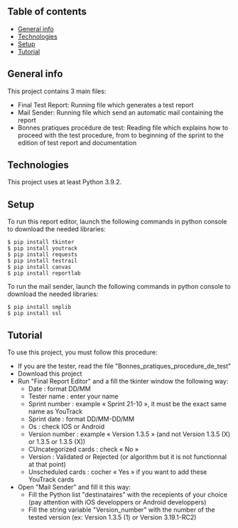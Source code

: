 ## Table of contents
* [General info](#general-info)
* [Technologies](#technologies)
* [Setup](#setup)
* [Tutorial](#tutorial)

## General info
This project contains 3 main files:
* Final Test Report: Running file which generates a test report
* Mail Sender: Running file which send an automatic mail containing the report
* Bonnes pratiques procédure de test: Reading file which explains how to proceed with the test procedure, from to beginning of the sprint to the edition of test report and documentation
	
## Technologies
This project uses at least Python 3.9.2.

	
## Setup
To run this report editor, launch the following commands in python console to download the needed libraries:

```
$ pip install tkinter
$ pip install youtrack
$ pip install requests
$ pip install testrail
$ pip install canvas
$ pip install reportlab
```

To run the mail sender, launch the following commands in python console to download the needed libraries:

```
$ pip install smplib
$ pip install ssl
```


## Tutorial

To use this project, you must follow this procedure:
* If you are the tester, read the file "Bonnes_pratiques_procedure_de_test"
* Download this project
* Run "Final Report Editor" and a fill the tkinter window the following way:
	* Date : format DD/MM
	* Tester name : enter your name
	* Sprint number : example « Sprint 21-10 », it must be the exact same name as YouTrack
	* Sprint date : format DD/MM-DD/MM
	* Os : check IOS or Android 
	* Version number : example « Version 1.3.5 » (and not Version 1.3.5 (X) or 1.3.5 or 1.3.5 (X))
	* CUncategorized cards : check « No »
	* Version : Validated or Rejected (or algorithm but it is not functionnal at that point)
	* Unscheduled cards : cocher « Yes » if you want to add these YouTrack cards
* Open "Mail Sender" and fill it this way:
	* Fill the Python list "destinataires" with the recepients of your choice (pay attention with iOS developpers or Android developpers)
	* Fill the string variable "Version_number" with the number of the tested version (ex: Version 1.3.5 (1) or Version 3.19.1-RC2)

